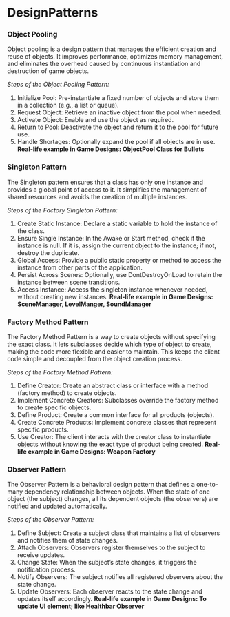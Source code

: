 # DesignPatterns
 
### Object Pooling 
Object pooling is a design pattern that manages the efficient creation and reuse of objects. 
It improves performance, optimizes memory management, and eliminates the overhead caused by continuous instantiation and destruction of game objects.

*Steps of the Object Pooling Pattern:*
1. Initialize Pool: Pre-instantiate a fixed number of objects and store them in a collection (e.g., a list or queue).
2. Request Object: Retrieve an inactive object from the pool when needed.
3. Activate Object: Enable and use the object as required.
4. Return to Pool: Deactivate the object and return it to the pool for future use.
5. Handle Shortages: Optionally expand the pool if all objects are in use.
**Real-life example in Game Designs:  ObjectPool Class for Bullets**

### Singleton Pattern
The Singleton pattern ensures that a class has only one instance and provides a global point of access to it. 
It simplifies the management of shared resources and avoids the creation of multiple instances.

*Steps of the Factory Singleton Pattern:*
1. Create Static Instance: Declare a static variable to hold the instance of the class.
2. Ensure Single Instance: In the Awake or Start method, check if the instance is null. If it is, assign the current object to the instance; if not, destroy the duplicate.
3. Global Access: Provide a public static property or method to access the instance from other parts of the application.
4. Persist Across Scenes: Optionally, use DontDestroyOnLoad to retain the instance between scene transitions.
5. Access Instance: Access the singleton instance whenever needed, without creating new instances.
**Real-life example in Game Designs:  SceneManager, LevelManger, SoundManager**

### Factory Method Pattern
The Factory Method Pattern is a way to create objects without specifying the exact class. 
It lets subclasses decide which type of object to create, making the code more flexible and easier to maintain. 
This keeps the client code simple and decoupled from the object creation process.

*Steps of the Factory Method Pattern:*
1. Define Creator: Create an abstract class or interface with a method (factory method) to create objects.
2. Implement Concrete Creators: Subclasses override the factory method to create specific objects.
3. Define Product: Create a common interface for all products (objects).
4. Create Concrete Products: Implement concrete classes that represent specific products.
5. Use Creator: The client interacts with the creator class to instantiate objects without knowing the exact type of product being created.
**Real-life example in Game Designs:  Weapon Factory**

### Observer Pattern
The Observer Pattern is a behavioral design pattern that defines a one-to-many dependency relationship between objects.
When the state of one object (the subject) changes, all its dependent objects (the observers) are notified and updated automatically.

*Steps of the Observer Pattern:*
1. Define Subject: Create a subject class that maintains a list of observers and notifies them of state changes.
2. Attach Observers: Observers register themselves to the subject to receive updates.
3. Change State: When the subject’s state changes, it triggers the notification process.
4. Notify Observers: The subject notifies all registered observers about the state change.
5. Update Observers: Each observer reacts to the state change and updates itself accordingly.
**Real-life example in Game Designs:  To update UI element; like Healthbar Observer**
